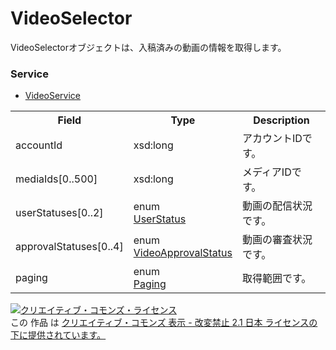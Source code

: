 # VideoSelector
VideoSelectorオブジェクトは、入稿済みの動画の情報を取得します。<br>
 
### Service
+ [VideoService](../services/VideoService.md)

<table>
 <tr>
  <th>Field</th>
  <th>Type</th>
  <th>Description</th>
  </tr>
 <tr>
  <td>accountId</td>
  <td>xsd:long</td>
  <td>アカウントIDです。</td>
 </tr>
 <tr>
  <td>mediaIds[0..500]</td>
  <td>xsd:long</td>
  <td>メディアIDです。</td>
 </tr>
 <tr>
  <td>userStatuses[0..2]</td>
  <td>enum<br>
  <a href="./UserStatus.md">UserStatus</a></td>
  <td>動画の配信状況です。</td>
 </tr>
 <tr>
  <td>approvalStatuses[0..4]</td>
  <td>enum<br>
  <a href="./VideoApprovalStatus.md">VideoApprovalStatus</a></td>
  <td>動画の審査状況です。</td>
 </tr>
 <tr>
  <td>paging</td>
  <td>enum<br>
  <a href="./Paging.md">Paging</a></td>
  <td>取得範囲です。</td>
 </tr>
</table>
 
<a rel="license" href="http://creativecommons.org/licenses/by-nd/2.1/jp/"><img alt="クリエイティブ・コモンズ・ライセンス" style="border-width:0" src="https://i.creativecommons.org/l/by-nd/2.1/jp/88x31.png" /></a><br />この 作品 は <a rel="license" href="http://creativecommons.org/licenses/by-nd/2.1/jp/">クリエイティブ・コモンズ 表示 - 改変禁止 2.1 日本 ライセンスの下に提供されています。</a>
